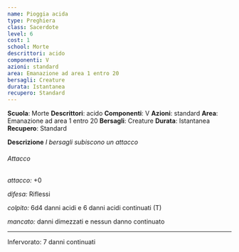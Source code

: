 ```yaml
---
name: Pioggia acida
type: Preghiera
class: Sacerdote
level: 6
cost: 1
school: Morte
descrittori: acido
componenti: V
azioni: standard
area: Emanazione ad area 1 entro 20
bersagli: Creature
durata: Istantanea
recupero: Standard
---
```

**Scuola**: Morte
**Descrittori**: acido
**Componenti**: V
**Azioni**: standard
**Area**: Emanazione ad area 1 entro 20
**Bersagli**: Creature
**Durata**: Istantanea
**Recupero**: Standard

**Descrizione**
*I bersagli subiscono un attacco*

###### Attacco

*attacco:* +0

*difesa:* Riflessi

*colpito:* 6d4 danni acidi e 6 danni acidi continuati (T)

*mancato:* danni dimezzati e nessun danno continuato

---

Infervorato: 7 danni continuati